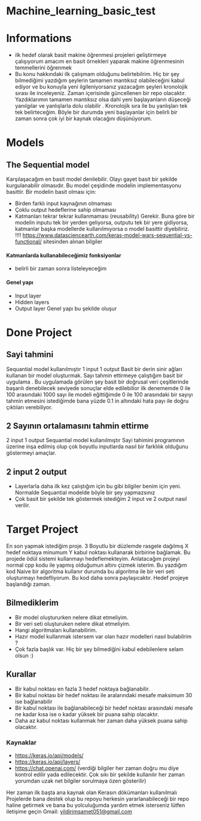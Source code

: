 # Machine_learning_basic_test

# Informations
- ilk hedef olarak basit makine öğrenmesi projeleri geliştirmeye çalışıyorum amacım en basit örnekleri yaparak makine öğrenmesinin temmellerini öğrenmek
- Bu konu hakkındaki ilk çalışmam olduğunu belirtebilrim. Hiç bir şey bilmediğimi yazdığım şeylerin tamamen mantıksız olabileceğini kabul ediyor ve bu konuyla yeni ilgileniyorsanız yazacağım şeyleri kronolojik sırası ile inceleyeniz. Zaman içerisinde güncellenen bir repo olacaktır. Yazdıklarımın tamamen mantıksız olsa dahi yeni başlayanların düşeceği yanılgılar ve yanlışlarla dolu olabilir . Kronolojik sıra ile bu yanlışları tek tek belirteceğim. Böyle bir durumda yeni başlayanlar için belirli bir zaman sonra çok iyi bir kaynak olacağını düşünüyorum. 

# Models
## The Sequential model
Karşılaşacağım en basit model denilebilir.
Olayı gayet basit bir şekilde kurgulanabilir olmasıdır.
Bu model çeşidinde modelin implementasyonu basittir. Bir modelin basit olması için:
- Birden farklı input kaynağının olmaması
- Çoklu output hedeflerine sahip olmaması
- Katmanları tekrar tekrar kullanmaması (reusability)
Gerekir. Buna göre bir modelin inputu tek bir yerden geliyorsa, outputu tek bir yere gidiyorsa, katmanlar başka modellerde kullanılmıyorsa o model basittir diyebiliriz.
!!!! https://www.datasciencearth.com/keras-model-wars-sequential-vs-functional/ sitesinden alınan bilgiler
#### Katmanlarda kullanabileceğimiz fonksiyonlar
- belirli bir zaman sonra listeleyeceğim
#### Genel yapı
- Input layer
- Hidden layers
- Output layer
Genel yapı bu şekilde oluşur

# Done Project
## Sayi tahmini
Sequantial model kullanılmıştır
1 input 1 output
Basit bir derin sinir ağları kullanan bir model oluşturmak. Sayı tahmin ettirmeye çalıştığım basit bir uygulama . Bu uygulamada görülen şey basit bir doğrusal veri çeşitlerinde başarılı denebilecek seviyede sonuçlar elde edilebilior ilk denememde 0 ile 100 arasındaki 1000 sayı ile modeli eğittiğimde 0 ile 100 arasındaki bir sayıyı tahmin etmesini istediğimde bana yüzde 0.1 in altındaki hata payı ile doğru çıktıları verebiliyor.
## 2 Sayının ortalamasını tahmin ettirme
2 input 1 output
Sequantial model kullanılmıştır
Sayi tahimini programının üzerine inşa edilmiş olup çok boyutlu inputlarda nasıl bir farklılık olduğunu göstermeyi amaçlar.
## 2 input 2 output
- Layerlarla daha ilk kez çalıştığım için bu gibi bilgiler benim için yeni. Normalde Sequantial modelde böyle bir şey yapmazsınız
- Çok basit bir şekilde tek göstermek istediğim 2 input ve 2 output nasıl verilir.

# Target Project
En son yapmak istediğim proje. 3 Boyutlu bir düzlemde rasgele dağılmış X hedef noktaya minumum Y kabul noktası kullanarak birbirine bağlamak.
Bu projede ödül sistemi kullanmayı hedeflemekteyim.
Anlatacağım projeyi normal cpp kodu ile yapmış olduğumun altını çizmek isterim. Bu yazdığım kod Naive bir algoritma kullanır durumda bu algoritma ile bir veri seti oluşturmayı hedefliyorum. Bu kod daha sonra paylaşıcaktır. Hedef projeye başlandığı zaman.

## Bilmediklerim
- Bir model oluştururken nelere dikat etmeliyim.
- Bir veri seti oluşturuken nelere dikat etmeliyim.
- Hangi algoritmaları kullanabilirim.
- Hazır model kullanmak istersem var olan hazır modelleri nasıl bulabilrim ?
- Çok fazla başlık var. Hiç bir şey bilmediğini kabul edebilenlere selam olsun :)
 ## Kurallar
- Bir kabul noktası en fazla 3 hedef noktaya bağlanabilir.
- Bir kabul noktası bir hedef noktası ile aralarındaki mesafe maksimum 30 ise bağlanabilir
- Bir kabul noktası ile bağlanabileceği bir hedef noktası arasındaki mesafe ne kadar kısa ise o kadar yüksek bir puana sahip olacaktır.
- Daha az kabul noktası kullanmak her zaman daha yüksek puana sahip olacaktır.

### Kaynaklar
- https://keras.io/api/models/
- https://keras.io/api/layers/
- https://chat.openai.com/ (verdiği bilgiler her zaman doğru mu diye kontrol edilir yada edilecektir. Çok sıkı bir şekilde kullanılır her zaman yorumdan uzak net bilgiler sorulmaya özen gösterilir)

Her zaman ilk başta ana kaynak olan Kerasın dökümanları kullanılmalı
Projelerde bana destek olup bu repoyu herkesin yararlanabileceği bir repo haline getirmek ve bana bu yolculuğumda yardım etmek isterseniz lütfen iletişime geçin
Gmail: yildirimsamet051@gmail.com

